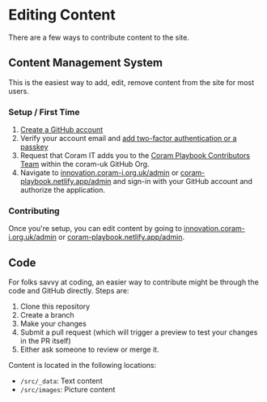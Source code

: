 # Editing Content

There are a few ways to contribute content to the site.

## Content Management System

This is the easiest way to add, edit, remove content from the site for most users.

### Setup / First Time

1. [Create a GitHub account](https://github.com/signup)
1. Verify your account email and [add two-factor authentication or a passkey](https://github.com/settings/security) 
1. Request that Coram IT adds you to the [Coram Playbook Contributors Team](https://github.com/orgs/coram-uk/teams/coram-playbook-contributors) within the coram-uk GitHub Org.
1. Navigate to [innovation.coram-i.org.uk/admin](https://innovation.coram-i.org.uk/admin) or [coram-playbook.netlify.app/admin](https://coram-playbook.netlify.app/admin) and sign-in with your GitHub account and authorize the application.

### Contributing

Once you're setup, you can edit content by going to [innovation.coram-i.org.uk/admin](https://innovation.coram-i.org.uk/admin) or [coram-playbook.netlify.app/admin](https://coram-playbook.netlify.app/admin).

## Code

For folks savvy at coding, an easier way to contribute might be through the code and GitHub directly. Steps are:

1. Clone this repository
1. Create a branch
1. Make your changes
1. Submit a pull request (which will trigger a preview to test your changes in the PR itself)
1. Either ask someone to review or merge it.

Content is located in the following locations:

- `/src/_data`: Text content
- `/src/images`: Picture content
